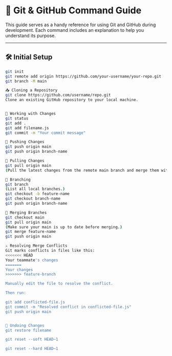 # 📘 Git & GitHub Command Guide

This guide serves as a handy reference for using Git and GitHub during development. Each command includes an explanation to help you understand its purpose.

---

## 🛠️ Initial Setup

```bash
git init
git remote add origin https://github.com/your-username/your-repo.git
git branch -M main

📥 Cloning a Repository
git clone https://github.com/username/repo.git
Clone an existing GitHub repository to your local machine.


💾 Working with Changes
git status
git add .
git add filename.js
git commit -m "Your commit message"

🚀 Pushing Changes
git push origin main
git push origin branch-name

🔄 Pulling Changes
git pull origin main
(Pull the latest changes from the remote main branch and merge them with your local branch.)

🌿 Branching
git branch
(List all local branches.)
git checkout -b feature-name
git checkout branch-name
git push origin branch-name

🔀 Merging Branches
git checkout main
git pull origin main
(Make sure your main is up to date before merging.)
git merge feature-name
git push origin main

⚔️ Resolving Merge Conflicts
Git marks conflicts in files like this:
<<<<<<< HEAD
Your teammate's changes
=======
Your changes
>>>>>>> feature-branch

Manually edit the file to resolve the conflict.

Then run:

git add conflicted-file.js
git commit -m "Resolved conflict in conflicted-file.js"
git push origin main


🧪 Undoing Changes
git restore filename

git reset --soft HEAD~1

git reset --hard HEAD~1